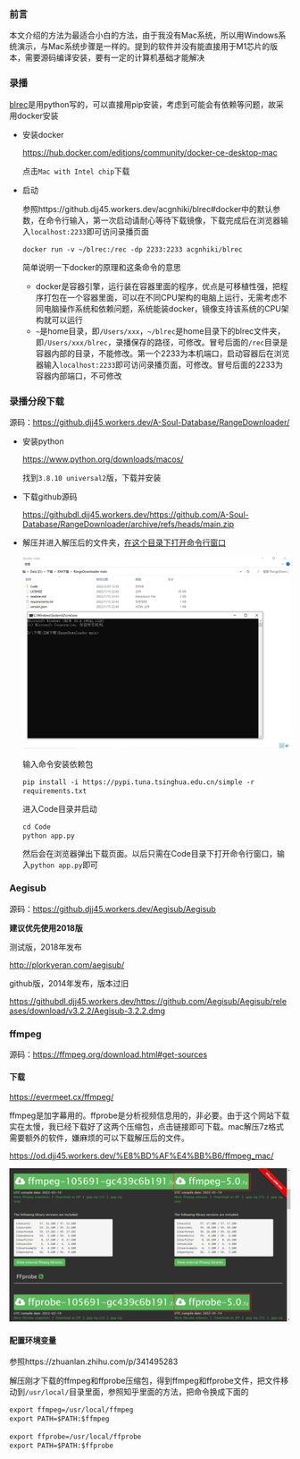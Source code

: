 ### 前言

本文介绍的方法为最适合小白的方法，由于我没有Mac系统，所以用Windows系统演示，与Mac系统步骤是一样的。提到的软件并没有能直接用于M1芯片的版本，需要源码编译安装，要有一定的计算机基础才能解决

### 录播

[blrec](https://github.djj45.workers.dev/acgnhiki/blrec)是用python写的，可以直接用pip安装，考虑到可能会有依赖等问题，故采用docker安装

- 安装docker

  https://hub.docker.com/editions/community/docker-ce-desktop-mac

  点击`Mac with Intel chip`下载

- 启动

  参照https://github.djj45.workers.dev/acgnhiki/blrec#docker中的默认参数，在命令行输入，第一次启动请耐心等待下载镜像，下载完成后在浏览器输入`localhost:2233`即可访问录播页面

  ```
  docker run -v ~/blrec:/rec -dp 2233:2233 acgnhiki/blrec
  ```

  简单说明一下docker的原理和这条命令的意思

  - docker是容器引擎，运行装在容器里面的程序，优点是可移植性强，把程序打包在一个容器里面，可以在不同CPU架构的电脑上运行，无需考虑不同电脑操作系统和依赖问题，系统能装docker，镜像支持该系统的CPU架构就可以运行
  - `~`是home目录，即`/Users/xxx`，`~/blrec`是home目录下的blrec文件夹，即`/Users/xxx/blrec`，录播保存的路径，可修改。冒号后面的`/rec`目录是容器内部的目录，不能修改。第一个2233为本机端口，启动容器后在浏览器输入`localhost:2233`即可访问录播页面，可修改。冒号后面的2233为容器内部端口，不可修改

### 录播分段下载

源码：https://github.djj45.workers.dev/A-Soul-Database/RangeDownloader/

- 安装python

  https://www.python.org/downloads/macos/

  找到`3.8.10 universal2`版，下载并安装

- 下载github源码

  https://githubdl.djj45.workers.dev/https://github.com/A-Soul-Database/RangeDownloader/archive/refs/heads/main.zip

- 解压并进入解压后的文件夹，[在这个目录下打开命令行窗口](https://zhuanlan.zhihu.com/p/162748665)

  <img src="picture/Snipaste_2022-02-20_12-50-03.png" alt="Snipaste_2022-02-20_12-50-03" width=900 />

  输入命令安装依赖包

  ```
  pip install -i https://pypi.tuna.tsinghua.edu.cn/simple -r requirements.txt
  ```

  进入Code目录并启动

  ```
  cd Code
  python app.py
  ```

  然后会在浏览器弹出下载页面。以后只需在Code目录下打开命令行窗口，输入`python app.py`即可

### Aegisub

源码：https://github.djj45.workers.dev/Aegisub/Aegisub

**建议优先使用2018版**

测试版，2018年发布

http://plorkyeran.com/aegisub/

github版，2014年发布，版本过旧

https://githubdl.djj45.workers.dev/https://github.com/Aegisub/Aegisub/releases/download/v3.2.2/Aegisub-3.2.2.dmg

### ffmpeg

源码：https://ffmpeg.org/download.html#get-sources

#### 下载

https://evermeet.cx/ffmpeg/

ffmpeg是加字幕用的。ffprobe是分析视频信息用的，非必要。由于这个网站下载实在太慢，我已经下载好了这两个压缩包，点击链接即可下载。mac解压7z格式需要额外的软件，嫌麻烦的可以下载解压后的文件。

https://od.djj45.workers.dev/%E8%BD%AF%E4%BB%B6/ffmpeg_mac/

<img src="picture/Snipaste_2022-02-20_14-10-29.png" alt="Snipaste_2022-02-20_14-10-29" width=900 />

#### 配置环境变量

参照https://zhuanlan.zhihu.com/p/341495283

解压刚才下载的ffmpeg和ffprobe压缩包，得到ffmpeg和ffprobe文件，把文件移动到`/usr/local/`目录里面，参照知乎里面的方法，把命令换成下面的

```
export ffmpeg=/usr/local/ffmpeg
export PATH=$PATH:$ffmpeg

export ffprobe=/usr/local/ffprobe
export PATH=$PATH:$ffprobe
```

